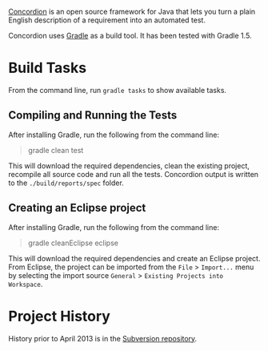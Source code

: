 [Concordion](http://www.concordion.org) is an open source framework for Java that lets you turn a plain English description of a requirement into an automated test.

Concordion uses [Gradle](http://www.gradle.org/) as a build tool. It has been tested with Gradle 1.5.

Build Tasks
=======
From the command line, run `gradle tasks` to show available tasks.

Compiling and Running the Tests
-------------------------------------------------
After installing Gradle, run the following from the command line:

> gradle clean test
    
This will download the required dependencies, clean the existing project, recompile all source code and run all the tests. Concordion output is written to the `./build/reports/spec` folder.

Creating an Eclipse project
----------------------------------------
After installing Gradle, run the following from the command line:

> gradle cleanEclipse eclipse

This will download the required dependencies and create an Eclipse project. From Eclipse, the project can be imported from the `File` > `Import...` menu by selecting the import source `General` > `Existing Projects into Workspace`.

Project History
=========
History prior to April 2013 is in the [Subversion repository](http://concordion.googlecode.com/svn/).